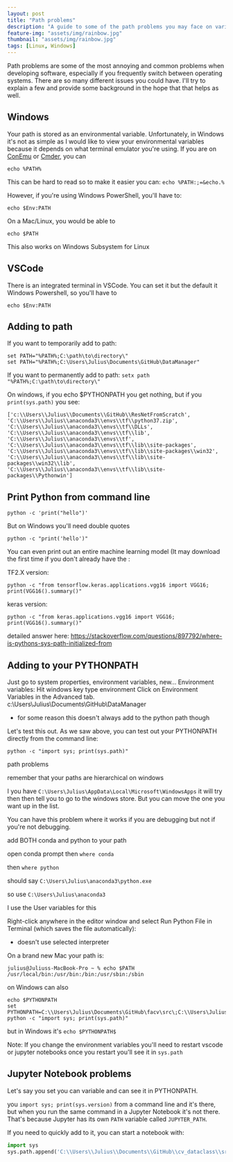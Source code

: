 ```yaml
---
layout: post
title: "Path problems"
description: "A guide to some of the path problems you may face on various operating systems"
feature-img: "assets/img/rainbow.jpg"
thumbnail: "assets/img/rainbow.jpg"
tags: [Linux, Windows]
---
```


Path problems are some of the most annoying and common problems when developing software, especially if you frequently switch between operating systems. There are so many different issues you could have. I'll try to explain a few and provide some background in the hope that that helps as well.

## Windows

Your path is stored as an environmental variable. Unfortunately, in Windows it's not as simple as I would like to view your environmental variables because it depends on what terminal emulator you're using. If you are on [ConEmu](https://conemu.github.io/) or [Cmder](https://cmder.net/), you can

`echo %PATH%`

This can be hard to read so to make it easier you can: `echo %PATH:;=&echo.%`

However, if you're using Windows PowerShell, you'll have to:

`echo $Env:PATH`

On a Mac/Linux, you would be able to 

`echo $PATH`

This also works on Windows Subsystem for Linux

## VSCode

There is an integrated terminal in VSCode. You can set it but the default it Windows Powershell, so you'll have to

`echo $Env:PATH`


## Adding to path

If you want to temporarily add to path:
```
set PATH="%PATH%;C:\path\to\directory\"
set PATH="%PATH%;C:\Users\Julius\Documents\GitHub\DataManager"
```

If you want to permanently add to path:
`setx path "%PATH%;C:\path\to\directory\"`




On windows, if you echo $PYTHONPATH you get nothing, but if you `print(sys.path)` you see:
```
['c:\\Users\\Julius\\Documents\\GitHub\\ResNetFromScratch', 'C:\\Users\\Julius\\anaconda3\\envs\\tf\\python37.zip', 'C:\\Users\\Julius\\anaconda3\\envs\\tf\\DLLs', 'C:\\Users\\Julius\\anaconda3\\envs\\tf\\lib', 'C:\\Users\\Julius\\anaconda3\\envs\\tf', 'C:\\Users\\Julius\\anaconda3\\envs\\tf\\lib\\site-packages', 'C:\\Users\\Julius\\anaconda3\\envs\\tf\\lib\\site-packages\\win32', 'C:\\Users\\Julius\\anaconda3\\envs\\tf\\lib\\site-packages\\win32\\lib', 'C:\\Users\\Julius\\anaconda3\\envs\\tf\\lib\\site-packages\\Pythonwin']
```

## Print Python from command line

`python -c 'print("hello")'`

But on Windows you'll need double quotes

`python -c "print('hello')"`

You can even print out an entire machine learning model (It may download the first time if you don't already have the :

TF2.X version:

`python -c "from tensorflow.keras.applications.vgg16 import VGG16; print(VGG16().summary()"`

keras version:

`python -c "from keras.applications.vgg16 import VGG16; print(VGG16().summary()"`



detailed answer here: https://stackoverflow.com/questions/897792/where-is-pythons-sys-path-initialized-from


## Adding to your PYTHONPATH

Just go to system properties, environment variables, new...
Environment variables:
Hit windows key
type environment
Click on Environment Variables in the Advanced tab.
c:\\Users\\Julius\\Documents\\GitHub\\DataManager
- for some reason this doesn't always add to the python path though

Let's test this out. As we saw above, you can test out your PYTHONPATH directly from the command line:

`python -c "import sys; print(sys.path)"`


path problems

remember that your paths are hierarchical on windows

I you have `C:\Users\Julius\AppData\Local\Microsoft\WindowsApps` it will try then then tell you to go to the windows store. But you can move the one you want up in the list.

You can have this problem where it works if you are debugging but not if you're not debugging.


add BOTH conda and python to your path

open conda prompt then `where conda`

then `where python`

should say
`C:\Users\Julius\anaconda3\python.exe`

so use `C:\Users\Julius\anaconda3`




I use the User variables for this



Right-click anywhere in the editor window and select Run Python File in Terminal (which saves the file automatically):

- doesn't use selected interpreter





On a brand new Mac your path is:

```
julius@Juliuss-MacBook-Pro ~ % echo $PATH
/usr/local/bin:/usr/bin:/bin:/usr/sbin:/sbin
```



on Windows can also

```
echo $PYTHONPATH
set PYTHONPATH=C:\\Users\Julius\Documents\GitHub\facv\src\;C:\\Users\Julius\Documents\GitHub\fastai\fastai
python -c "import sys; print(sys.path)"
```

but in Windows it's `echo $PYTHONPATH$`




Note:
If you change the environment variables you'll need to restart vscode or jupyter notebooks
once you restart you'll see it in `sys.path`



## Jupyter Notebook problems

Let's say you set you can variable and can see it in PYTHONPATH.


you `import sys; print(sys.version)` from a command line and it's there, but when you run the same command in a Jupyter Notebook it's not there. That's because Jupyter has its own `PATH` variable called `JUPYTER_PATH`.

If you need to quickly add to it, you can start a notebook with:

``` python
import sys
sys.path.append('C:\\Users\\Julius\\Documents\\GitHub\\cv_dataclass\\src')
```
